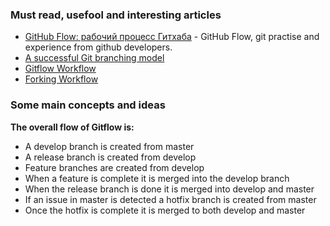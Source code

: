 ### Must read, usefool and interesting articles
- [GitHub Flow: рабочий процесс Гитхаба](https://habr.com/ru/post/189046/) - GitHub Flow, git practise and experience from github developers.
- [A successful Git branching model](https://nvie.com/posts/a-successful-git-branching-model/)
- [Gitflow Workflow](https://www.atlassian.com/git/tutorials/comparing-workflows/gitflow-workflow)
- [Forking Workflow](https://www.atlassian.com/git/tutorials/comparing-workflows/forking-workflow)


### Some main concepts and ideas

**The overall flow of Gitflow is:**

+ A develop branch is created from master
+ A release branch is created from develop
+ Feature branches are created from develop
+ When a feature is complete it is merged into the develop branch
+ When the release branch is done it is merged into develop and master
+ If an issue in master is detected a hotfix branch is created from master
+ Once the hotfix is complete it is merged to both develop and master